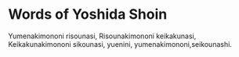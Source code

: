 # Words of Yoshida Shoin

Yumenakimononi risounasi,
Risounakimononi keikakunasi,
Keikakunakimononi sikounasi,
yuenini, yumenakimononi,seikounashi.
